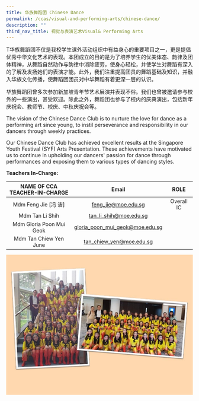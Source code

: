 ```yaml
---
title: 华族舞蹈团 Chinese Dance
permalink: /ccas/visual-and-performing-arts/chinese-dance/
description: ""
third_nav_title: 视觉与表演艺术Visual& Performing Arts
---
```

T华族舞蹈团不仅是我校学生课外活动组织中有益身心的重要项目之一，更是提倡优秀中华文化艺术的表现。本团成立的目的是为了培养学生的优美体态、韵律及团体精神，从舞蹈自然动作与韵律中消除疲劳，使身心轻松，并使学生对舞蹈有深入的了解及发扬她们的表演才能。此外，我们注重提高团员的舞蹈基础及知识，并融入华族文化传播，使舞蹈团团员对中华舞蹈有着更深一层的认识。  
  
华族舞蹈团曾多次参加新加坡青年节艺术展演并表现不俗。我们也曾被邀请参与校外的一些演出，甚受欢迎。除此之外，舞蹈团也参与了校内的庆典演出，包括新年庆祝会、教师节、校庆、中秋庆祝会等。

The vision of the Chinese Dance Club is to nurture the love for dance as a performing art since young, to instil perseverance and responsibility in our dancers through weekly practices.

Our Chinese Dance Club has achieved excellent results at the Singapore Youth Festival (SYF) Arts Presentation. These achievements have motivated us to continue in upholding our dancers' passion for dance through performances and exposing them to various types of dancing styles.  

**Teachers In-Charge:**

| NAME OF CCA<br>TEACHER-IN-CHARGE |              Email              |    ROLE    |
|:--------------------------------:|:-------------------------------:|:----------:|
|       Mdm Feng Jie [冯 洁]       |       feng_jie@moe.edu.sg       | Overall IC |
|          Mdm Tan Li Shih         |      tan_li_shih@moe.edu.sg     |            |
|     Mdm Gloria Poon Mui Geok     | gloria_poon_mui_geok@moe.edu.sg |            |
|      Mdm Tan Chiew Yen June      |    tan_chiew_yen@moe.edu.sg     |            |

![](/images/Slide22.jpg)